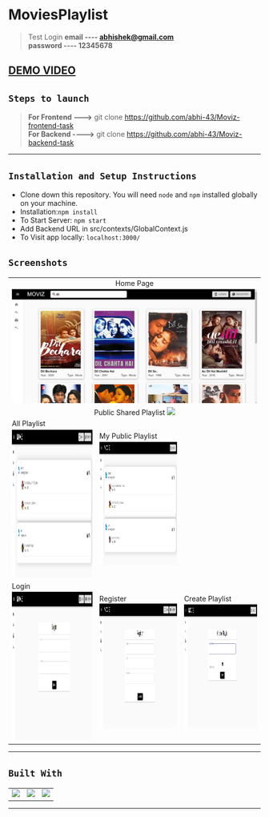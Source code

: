 # MoviesPlaylist

>Test Login 
    <b>email ---- abhishek@gmail.com</b> <br />
    <b>password ---- 12345678</b> <br />

<h2 style="text-align:center, display:flex, justify-content:center, margin:auto"><a href="https://youtu.be/sxoipiDts34">DEMO VIDEO</a></h2>

## `Steps to launch`
>  <b>For Frontend ---></b> git clone https://github.com/abhi-43/Moviz-frontend-task <br/>
<b>For Backend ----></b> git clone https://github.com/abhi-43/Moviz-backend-task

---

## `Installation and Setup Instructions`

- Clone down this repository. You will need `node` and `npm` installed globally on your machine.
- Installation:`npm install`
- To Start Server: `npm start`
- Add Backend URL in src/contexts/GlobalContext.js
- To Visit app locally: `localhost:3000/`



## `Screenshots`

<table>
   <tr align=center>
     <td  colspan=3>Home Page <img src="./pics/Home.jpeg" width=800 ></td>
  </tr>
   <tr align=center>
     <td  colspan=3> Public Shared Playlist <img src="./pics/SharedPlaylist.jpeg" width=800 ></td>
  </tr>
  <tr>
    <td>All Playlist <img src="./pics/AllPlaylist.jpeg" height=300 ></td>
    <td>My Public Playlist<img src="./pics/MyPublicPlaylist.jpeg" height=250 ></td>
  <tr>
   <td>Login<img src="./pics/Login.jpeg" height=300></td>
     <td>Register<img src="./pics/Register.jpeg" height=250></td>
     <td>Create Playlist<img src="./pics/CreatePlaylist.jpeg" height=250></td>
  </tr>
</table>

<hr/>

##  `Built With`

<table  align=center>
  <tr>
   <td align=center> <img src="https://upload.wikimedia.org/wikipedia/commons/thumb/a/a7/React-icon.svg/1280px-React-icon.svg.png" height=100   ></td>
    <td align=center> <img src="https://upload.wikimedia.org/wikipedia/commons/thumb/b/b2/Bootstrap_logo.svg/768px-Bootstrap_logo.svg.png"  height=100    ></td>
     <td align=center> <img src="https://res.cloudinary.com/practicaldev/image/fetch/s--7f5GjxUW--/c_limit%2Cf_auto%2Cfl_progressive%2Cq_auto%2Cw_880/https://thepracticaldev.s3.amazonaws.com/i/c29t9uc8roz8g9rddbqs.png"  height=100  ></td>
     
  </tr>

</table>

<hr/>